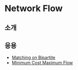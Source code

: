 # Network Flow

## 소개



## 응용

- [Matching on Bipartite](./bimatching/bimatching.md)
- [Minimum Cost Maximum Flow](./mcmf/mcmf.md)